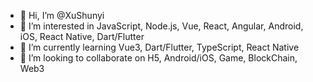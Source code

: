 - 👋 Hi, I’m @XuShunyi
- 👀 I’m interested in JavaScript, Node.js, Vue, React, Angular, Android, iOS, React Native, Dart/Flutter
- 🌱 I’m currently learning Vue3, Dart/Flutter, TypeScript, React Native
- 💞️ I’m looking to collaborate on H5, Android/iOS, Game, BlockChain, Web3

<!---
XuShunyi/XuShunyi is a ✨ special ✨ repository because its `README.md` (this file) appears on your GitHub profile.
You can click the Preview link to take a look at your changes.
--->
